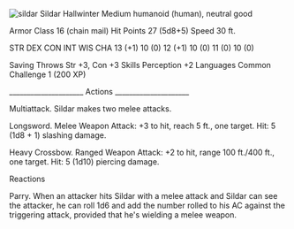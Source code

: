 ![sildar](images/sildar.png)
Sildar Hallwinter
Medium humanoid (human), neutral good

Armor Class 16 (chain mail)
Hit Points 27 (5d8+5)
Speed 30 ft.

STR	DEX	CON	INT	WIS	CHA
13 (+1)	10 (0)	12 (+1)	10 (0)	11 (0)	10 (0)

Saving Throws Str +3, Con +3
Skills Perception +2
Languages Common
Challenge 1 (200 XP)


_____________________ Actions _____________________

Multiattack. Sildar makes two melee attacks.

Longsword. Melee Weapon Attack: +3 to hit, reach 5 ft., one target. Hit: 5 (1d8 + 1) slashing damage.

Heavy Crossbow. Ranged Weapon Attack: +2 to hit, range 100 ft./400 ft., one target. Hit: 5 (1d10) piercing damage.

Reactions

Parry. When an attacker hits Sildar with a melee attack and Sildar can see the attacker, he can roll 1d6 and add the number rolled to his AC against the triggering attack, provided that he's wielding a melee weapon.